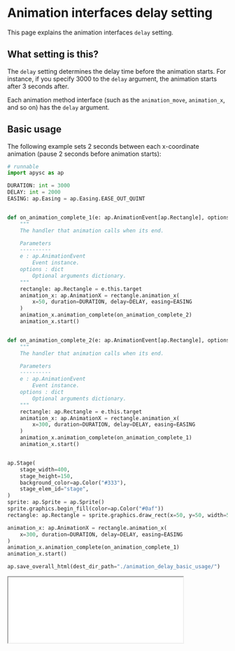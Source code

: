 # Animation interfaces delay setting

This page explains the animation interfaces `delay` setting.

## What setting is this?

The `delay` setting determines the delay time before the animation starts. For instance, if you specify 3000 to the `delay` argument, the animation starts after 3 seconds after.

Each animation method interface (such as the `animation_move`\, `animation_x`\, and so on) has the `delay` argument.

## Basic usage

The following example sets 2 seconds between each x-coordinate animation (pause 2 seconds before animation starts):

```py
# runnable
import apysc as ap

DURATION: int = 3000
DELAY: int = 2000
EASING: ap.Easing = ap.Easing.EASE_OUT_QUINT


def on_animation_complete_1(e: ap.AnimationEvent[ap.Rectangle], options: dict) -> None:
    """
    The handler that animation calls when its end.

    Parameters
    ----------
    e : ap.AnimationEvent
        Event instance.
    options : dict
        Optional arguments dictionary.
    """
    rectangle: ap.Rectangle = e.this.target
    animation_x: ap.AnimationX = rectangle.animation_x(
        x=50, duration=DURATION, delay=DELAY, easing=EASING
    )
    animation_x.animation_complete(on_animation_complete_2)
    animation_x.start()


def on_animation_complete_2(e: ap.AnimationEvent[ap.Rectangle], options: dict) -> None:
    """
    The handler that animation calls when its end.

    Parameters
    ----------
    e : ap.AnimationEvent
        Event instance.
    options : dict
        Optional arguments dictionary.
    """
    rectangle: ap.Rectangle = e.this.target
    animation_x: ap.AnimationX = rectangle.animation_x(
        x=300, duration=DURATION, delay=DELAY, easing=EASING
    )
    animation_x.animation_complete(on_animation_complete_1)
    animation_x.start()


ap.Stage(
    stage_width=400,
    stage_height=150,
    background_color=ap.Color("#333"),
    stage_elem_id="stage",
)
sprite: ap.Sprite = ap.Sprite()
sprite.graphics.begin_fill(color=ap.Color("#0af"))
rectangle: ap.Rectangle = sprite.graphics.draw_rect(x=50, y=50, width=50, height=50)

animation_x: ap.AnimationX = rectangle.animation_x(
    x=300, duration=DURATION, delay=DELAY, easing=EASING
)
animation_x.animation_complete(on_animation_complete_1)
animation_x.start()

ap.save_overall_html(dest_dir_path="./animation_delay_basic_usage/")
```

<iframe src="static/animation_delay_basic_usage/index.html" width="400" height="150"></iframe>
